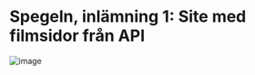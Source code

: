 # Spegeln, inlämning 1: Site med filmsidor från API

![image](https://user-images.githubusercontent.com/32011023/215183178-c18a86e3-c1c1-4b91-b46c-d18fe30c2ea1.png)
